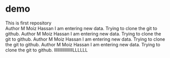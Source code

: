 # demo
This is first repository
<br>
Author
M Moiz Hassan
I am entering new data. Trying to clone the git to github.
Author
M Moiz Hassan
I am entering new data. Trying to clone the git to github.
Author
M Moiz Hassan
I am entering new data. Trying to clone the git to github.
Author
M Moiz Hassan
I am entering new data. Trying to clone the git to github.
lllllllllllllllllLLLLLL